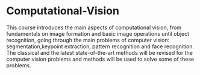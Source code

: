 # Computational-Vision

This course introduces the main aspects of computational vision, from fundamentals on image formation and basic image operations until object recognition, going through the main problems of computer vision: segmentation,keypoint extraction, pattern recognition and face recognition. The classical and the latest state-of-the-art methods will be revised for the computer vision problems and methods will be used to solve some of these problems.
